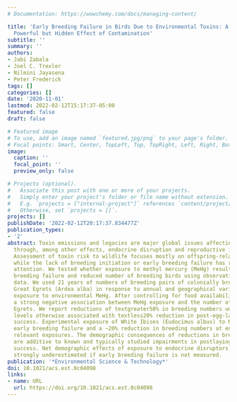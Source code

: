 ```yaml
---
# Documentation: https://wowchemy.com/docs/managing-content/

title: 'Early Breeding Failure in Birds Due to Environmental Toxins: A Potentially
  Powerful but Hidden Effect of Contamination'
subtitle: ''
summary: ''
authors:
- Jabi Zabala
- Joel C. Trexler
- Nilmini Jayasena
- Peter Frederick
tags: []
categories: []
date: '2020-11-01'
lastmod: 2022-02-12T15:17:37-05:00
featured: false
draft: false

# Featured image
# To use, add an image named `featured.jpg/png` to your page's folder.
# Focal points: Smart, Center, TopLeft, Top, TopRight, Left, Right, BottomLeft, Bottom, BottomRight.
image:
  caption: ''
  focal_point: ''
  preview_only: false

# Projects (optional).
#   Associate this post with one or more of your projects.
#   Simply enter your project's folder or file name without extension.
#   E.g. `projects = ["internal-project"]` references `content/project/deep-learning/index.md`.
#   Otherwise, set `projects = []`.
projects: []
publishDate: '2022-02-12T20:17:37.834477Z'
publication_types:
- '2'
abstract: Toxin emissions and legacies are major global issues affecting many species
  through, among other effects, endocrine disruption and reproductive impairment.
  Assessment of toxin risk to wildlife focuses mostly on offspring-related metrics,
  while the lack of breeding initiation or early breeding failure has received less
  attention. We tested whether exposure to methyl mercury (MeHg) results in early
  breeding failure and reduced number of breeding birds using observational and experimental
  data. We used 21 years of numbers of breeding pairs of colonially breeding wild
  Great Egrets (Ardea alba) in response to annual and geographical variation upon
  exposure to environmental MeHg. After controlling for food availability, we found
  a strong negative association between MeHg exposure and the number of breeding Great
  Egrets. We report reductions of textgreater50% in breeding numbers under exposure
  levels otherwise associated with textless20% reduction in post-egg-laying breeding
  success. Experimental exposure of White Ibises (Eudocimus albus) to MeHg also caused
  early breeding failure and a ∼20% reduction in breeding numbers at environmentally
  relevant exposures. The demographic consequences of reductions in breeding pairs
  are additive to known and typically studied impairments in postlaying reproductive
  success. Net demographic effects of exposure to endocrine disruptors may often be
  strongly underestimated if early breeding failure is not measured.
publication: '*Environmental Science & Technology*'
doi: 10.1021/acs.est.0c04098
links:
- name: URL
  url: https://doi.org/10.1021/acs.est.0c04098
---
```

